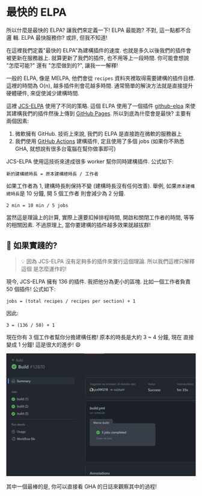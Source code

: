 # 最快的 ELPA


所以什麼是最快的 ELPA? 讓我們來定義一下! ELPA 最能跑? 不對, 這一點都不合邏
輯. ELPA 最快服務你? 或許, 但我不知道!

在這裡我們定義"最快的 ELPA"為建構插件的速度. 也就是多久以後我們的插件會
被更新在服務器上. 就算更新了我們的插件, 也不用等上一段時間. 你可能會想說
"怎麼可能?" 還有 "怎麼做到的?", 讓我一一解釋!

<!-- more -->

一般的 ELPA, 像是 MELPA, 他們會從 `recipes` 資料夾裡取得需要建構的插件目標.
這裡的時間為 O(n), 越多插件則會花越多時間. 通常簡單的解決方法就是直接提升
硬體硬件, 來促使減少建構時間.

這裡 [JCS-ELPA][] 使用了不同的策略. 這個 ELPA 使用了一個插件 [github-elpa][]
來使其建構我們的插件然後上傳到 [GitHub Pages][]. 所以到底為什麼會是最快?
主要有兩個因素:

1. 微軟擁有 GitHub. 技術上來說, 我們的 ELPA 是直接跑在微軟的服務器上
2. 我們使用 [GitHub Actions][] 建構插件, 定且使用了多個 jobs (如果你不熟悉
GHA, 就想說有很多台電腦在幫你做事即可)

JCS-ELPA 使用這技術來達成很多 worker 幫你同時建構插件. 公式如下:

```
新的建構總時長 = 原本建構總時長 / 工作者
```

如果工作者為 1, 建構時長則保持不變 (建構時長沒有任何改善).
舉例, 如果`原本建構總時長`是 10 分鐘, 開 5 個工作者 則會減少為 2 分鐘.

```
2 min = 10 min / 5 jobs
```

當然這是理論上的計算, 實際上還要扣掉排程時間, 開啟和關閉工作者的時間, 等等
的相關因素. 不過原理上, 當你要建構的插件越多效果就越拔群!

## 👷 如果實踐的?

> 💡 因為 JCS-ELPA 沒有足夠多的插件來實行這個理論. 所以我們這裡只解釋這個
> 是怎麼運作的!

現今, JCS-ELPA 擁有 136 的插件. 我把他分為更小的區塊. 比如一個工作者負責
50 個插件! 公式如下:

```
jobs = (total recipes / recipes per section) + 1
```

因此:

```
3 = (136 / 50) + 1
```

現在你有 3 個工作者幫你分擔建構任務! 原本的時長是大約 3 ~ 4 分鐘, 現在
直接變成 1 分鐘! 這是很大的進步! 😄

![](jobs.png)

其中一個最棒的是, 你可以直接看 GHA 的日誌來觀察其中的過程!

[JCS-ELPA]: https://jcs-emacs.github.io/jcs-elpa/
[github-elpa]: https://github.com/10sr/github-elpa
[GitHub Pages]: https://pages.github.com/
[GitHub Actions]: https://github.com/features/actions

